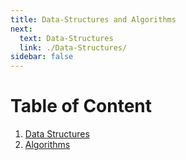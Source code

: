```yaml
---
title: Data-Structures and Algorithms
next:
  text: Data-Structures
  link: ./Data-Structures/
sidebar: false
---
```


# Table of Content

1. [Data Structures](./Data-Structures/)
2. [Algorithms](./Algorithms/)
